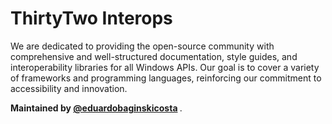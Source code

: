 <h1>ThirtyTwo Interops</h1>

<p>
  We are dedicated to providing the open-source community with comprehensive and well-structured documentation, style guides, and
  interoperability libraries for all Windows APIs. Our goal is to cover a variety of frameworks and programming languages, reinforcing
  our commitment to accessibility and innovation.
</p>

<p>
  <b>
    Maintained by <a href="https://github.com/eduardobaginskicosta" alt="Eduardo Baginski Costa profile">@eduardobaginskicosta</a>
  </b>.
</p>
